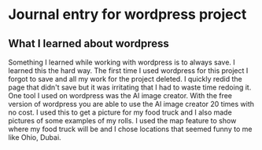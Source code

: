 # Journal entry for wordpress project

## What I learned about wordpress

Something I learned while working with wordpress is to always save. I learned this the hard way. The first time I used wordpress for this project I forgot to save and all my work for the project deleted. I quickly redid the page that didn't save but it was irritating that I had to waste time redoing it. One tool I used on wordpress was the AI image creator. With the free version of wordpress you are able to use the AI image creator 20 times with no cost. I used this to get a picture for my food truck and I also made pictures of some examples of my rolls. I used the map feature to show where my food truck will be and I chose locations that seemed funny to me like Ohio, Dubai.
